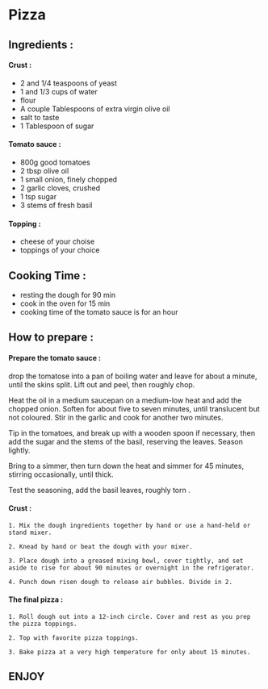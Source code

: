 # Pizza

## Ingredients :
#### Crust :
- 2 and 1/4 teaspoons of yeast 
- 1 and 1/3 cups of water
- flour 
- A couple Tablespoons of extra virgin olive oil 
- salt to taste 
- 1 Tablespoon of sugar

#### Tomato sauce :
- 800g good tomatoes
- 2 tbsp olive oil
- 1 small onion, finely chopped
- 2 garlic cloves, crushed
- 1 tsp sugar
- 3 stems of fresh basil

#### Topping :
- cheese of your choise
- toppings of your choice

## Cooking Time : 

- resting the dough for 90 min 
- cook in the oven for 15 min 
- cooking time of the tomato sauce is for an hour 


## How to prepare :

#### Prepare the tomato sauce : 

drop the tomatose into a pan of boiling water and leave for about a minute, until the skins split. Lift out and peel, then roughly chop.

Heat the oil in a medium saucepan on a medium-low heat and add the chopped onion. Soften for about five to seven minutes, until translucent but not coloured. Stir in the garlic and cook for another two minutes.

Tip in the tomatoes, and break up with a wooden spoon if necessary, then add the sugar and the stems of the basil, reserving the leaves. Season lightly.

Bring to a simmer, then turn down the heat and simmer for 45 minutes, stirring occasionally, until thick.

Test the seasoning, add the basil leaves, roughly torn .

#### Crust :

    1. Mix the dough ingredients together by hand or use a hand-held or stand mixer.
    
    2. Knead by hand or beat the dough with your mixer.
    
    3. Place dough into a greased mixing bowl, cover tightly, and set aside to rise for about 90 minutes or overnight in the refrigerator.
    
    4. Punch down risen dough to release air bubbles. Divide in 2.
    
#### The final pizza :
    
    1. Roll dough out into a 12-inch circle. Cover and rest as you prep the pizza toppings.
    
    2. Top with favorite pizza toppings.
    
    3. Bake pizza at a very high temperature for only about 15 minutes.
   
 ## ENJOY


